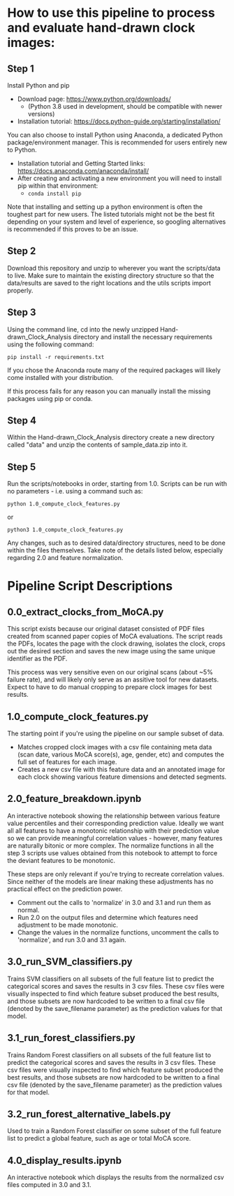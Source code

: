 # How to use this pipeline to process and evaluate hand-drawn clock images:

## Step 1 
Install Python and pip

- Download page: https://www.python.org/downloads/
  - (Python 3.8 used in development, should be compatible with newer versions)
- Installation tutorial: https://docs.python-guide.org/starting/installation/

You can also choose to install Python using Anaconda, a dedicated Python package/environment manager. This is recommended for users entirely new to Python.
- Installation tutorial and Getting Started links: https://docs.anaconda.com/anaconda/install/
- After creating and activating a new environment you will need to install pip within that environment:
  - ```conda install pip``` 

Note that installing and setting up a python environment is often the toughest part for new users. The listed tutorials might not be the best fit depending on your system and level of experience, so googling alternatives is recommended if this proves to be an issue.

## Step 2
Download this repository and unzip to wherever you want the scripts/data to live. Make sure to maintain the existing directory structure so that the data/results are saved to the right locations and the utils scripts import properly.

## Step 3
Using the command line, cd into the newly unzipped Hand-drawn_Clock_Analysis directory and install the necessary requirements using the following command:

```pip install -r requirements.txt```

If you chose the Anaconda route many of the required packages will likely come installed with your distribution.

If this process fails for any reason you can manually install the missing packages using pip or conda.

## Step 4
Within the Hand-drawn_Clock_Analysis directory create a new directory called "data" and unzip the contents of sample_data.zip into it.

## Step 5
Run the scripts/notebooks in order, starting from 1.0. Scripts can be run with no parameters - i.e. using a command such as: 

```python 1.0_compute_clock_features.py```

or

```python3 1.0_compute_clock_features.py```

Any changes, such as to desired data/directory structures, need to be done within the files themselves. Take note of the details listed below, especially regarding 2.0 and feature normalization.

# Pipeline Script Descriptions
## 0.0_extract_clocks_from_MoCA.py
  
This script exists because our original dataset consisted of PDF files created from scanned paper copies of MoCA evaluations. The script reads the PDFs, locates the page with the clock drawing, isolates the clock, crops out the desired section and saves the new image using the same unique identifier as the PDF.

This process was very sensitive even on our original scans (about ~5% failure rate), and will likely only serve as an assitive tool for new datasets. Expect to have to do manual cropping to prepare clock images for best results.


## 1.0_compute_clock_features.py

The starting point if you're using the pipeline on our sample subset of data. 
- Matches cropped clock images with a csv file containing meta data (scan date, various MoCA score(s), age, gender, etc) and computes the full set of features for each image. 
- Creates a new csv file with this feature data and an annotated image for each clock showing various feature dimensions and detected segments.


## 2.0_feature_breakdown.ipynb

An interactive notebook showing the relationship between various feature value percentiles and their corresponding prediction value. Ideally we want all all features to have a monotonic relationship with their prediction value so we can provide meaningful correlation values - however, many features are naturally bitonic or more complex. The normalize functions in all the step 3 scripts use values obtained from this notebook to attempt to force the deviant features to be monotonic.

These steps are only relevant if you're trying to recreate correlation values. Since neither of the models are linear making these adjustments has no practical effect on the prediction power. 
- Comment out the calls to 'normalize' in 3.0 and 3.1 and run them as normal. 
- Run 2.0 on the output files and determine which features need adjustment to be made monotonic. 
- Change the values in the normalize functions, uncomment the calls to 'normalize', and run 3.0 and 3.1 again.

## 3.0_run_SVM_classifiers.py

Trains SVM classifiers on all subsets of the full feature list to predict the categorical scores and saves the results in 3 csv files. These csv files were visually inspected to find which feature subset produced the best results, and those subsets are now hardcoded to be written to a final csv file (denoted by the save_filename parameter) as the prediction values for that model.

## 3.1_run_forest_classifiers.py

Trains Random Forest classifiers on all subsets of the full feature list to predict the categorical scores and saves the results in 3 csv files. These csv files were visually inspected to find which feature subset produced the best results, and those subsets are now hardcoded to be written to a final csv file (denoted by the save_filename parameter) as the prediction values for that model.

## 3.2_run_forest_alternative_labels.py

Used to train a Random Forest classifier on some subset of the full feature list to predict a global feature, such as age or total MoCA score.

## 4.0_display_results.ipynb

An interactive notebook which displays the results from the normalized csv files computed in 3.0 and 3.1. 

